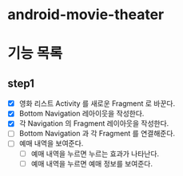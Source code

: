 # android-movie-theater

# 기능 목록
## step1
- [x] 영화 리스트 Activity 를 새로운 Fragment 로 바꾼다.
- [x] Bottom Navigation 레아이웃을 작성한다.
- [x] 각 Navigation 의 Fragment 레이아웃을 작성한다.
- [ ] Bottom Navigation 과 각 Fragment 를 연결해준다.
- [ ] 예매 내역을 보여준다.
  - [ ] 예매 내역을 누르면 누르는 효과가 나타난다. 
  - [ ] 예매 내역을 누르면 예매 정보를 보여준다.